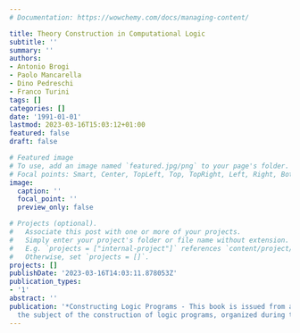 ```yaml
---
# Documentation: https://wowchemy.com/docs/managing-content/

title: Theory Construction in Computational Logic
subtitle: ''
summary: ''
authors:
- Antonio Brogi
- Paolo Mancarella
- Dino Pedreschi
- Franco Turini
tags: []
categories: []
date: '1991-01-01'
lastmod: 2023-03-16T15:03:12+01:00
featured: false
draft: false

# Featured image
# To use, add an image named `featured.jpg/png` to your page's folder.
# Focal points: Smart, Center, TopLeft, Top, TopRight, Left, Right, BottomLeft, Bottom, BottomRight.
image:
  caption: ''
  focal_point: ''
  preview_only: false

# Projects (optional).
#   Associate this post with one or more of your projects.
#   Simply enter your project's folder or file name without extension.
#   E.g. `projects = ["internal-project"]` references `content/project/deep-learning/index.md`.
#   Otherwise, set `projects = []`.
projects: []
publishDate: '2023-03-16T14:03:11.878053Z'
publication_types:
- '1'
abstract: ''
publication: '*Constructing Logic Programs - This book is issued from a workshop on
  the subject of the construction of logic programs, organized during the 1991 ICLP*'
---
```

